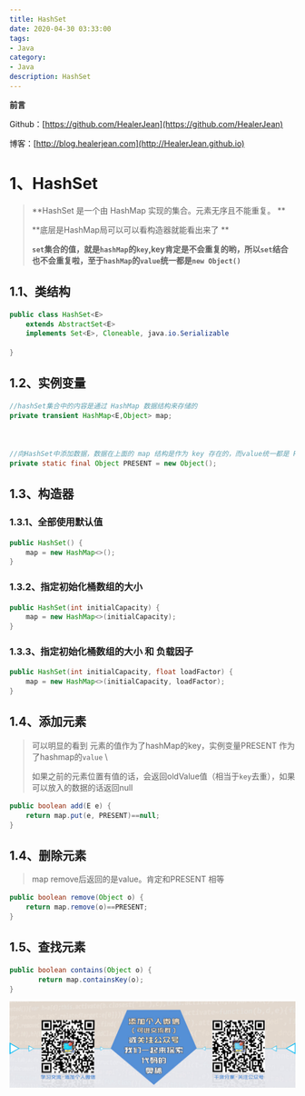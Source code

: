 ```yaml
---
title: HashSet
date: 2020-04-30 03:33:00
tags: 
- Java
category: 
- Java
description: HashSet
---
```


**前言**     

 Github：[https://github.com/HealerJean](https://github.com/HealerJean)         

 博客：[http://blog.healerjean.com](http://HealerJean.github.io)          



# 1、HashSet 

> **HashSet 是一个由 HashMap 实现的集合。元素无序且不能重复。   **
>
> **底层是HashMap局可以可以看构造器就能看出来了    **
>
> **`set`集合的值，就是`hashMap`的`key`,key肯定是不会重复的哟，所以`set`结合也不会重复啦，至于`hashMap`的`value`统一都是`new Object()`**



## 1.1、类结构

```java
public class HashSet<E>
    extends AbstractSet<E>
    implements Set<E>, Cloneable, java.io.Serializable
    
}
```



## 1.2、实例变量

```java
//hashSet集合中的内容是通过 HashMap 数据结构来存储的  
private transient HashMap<E,Object> map;



//向HashSet中添加数据，数据在上面的 map 结构是作为 key 存在的，而value统一都是 PRESENT
private static final Object PRESENT = new Object();
```



## 1.3、构造器

### 1.3.1、全部使用默认值

```java
public HashSet() {
    map = new HashMap<>();
}

```



### 1.3.2、指定初始化桶数组的大小

```java
public HashSet(int initialCapacity) {
    map = new HashMap<>(initialCapacity);
}
```



### 1.3.3、指定初始化桶数组的大小 和 负载因子

```java
public HashSet(int initialCapacity, float loadFactor) {
    map = new HashMap<>(initialCapacity, loadFactor);
}

```



## 1.4、添加元素 

> 可以明显的看到 元素的值作为了hashMap的key，实例变量PRESENT 作为了hashmap的`value`  \
>
> 如果之前的元素位置有值的话，会返回oldValue值（相当于`key`去重），如果可以放入的数据的话返回null

```java
public boolean add(E e) {
    return map.put(e, PRESENT)==null;
}
```



## 1.4、删除元素

> map remove后返回的是value。肯定和PRESENT 相等

```java
public boolean remove(Object o) {
    return map.remove(o)==PRESENT;
}

```



## 1.5、查找元素

```java
public boolean contains(Object o) {
       return map.containsKey(o);
}
```









![ContactAuthor](https://raw.githubusercontent.com/HealerJean/HealerJean.github.io/master/assets/img/artical_bottom.jpg)





<link rel="stylesheet" href="https://unpkg.com/gitalk/dist/gitalk.css">

<script src="https://unpkg.com/gitalk@latest/dist/gitalk.min.js"></script> 
<div id="gitalk-container"></div>    
 <script type="text/javascript">
    var gitalk = new Gitalk({
		clientID: `1d164cd85549874d0e3a`,
		clientSecret: `527c3d223d1e6608953e835b547061037d140355`,
		repo: `HealerJean.github.io`,
		owner: 'HealerJean',
		admin: ['HealerJean'],
		id: 'vmkd1EzFphNGKC9M',
    });
    gitalk.render('gitalk-container');
</script> 

